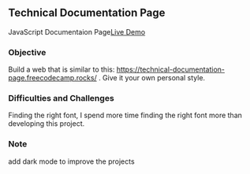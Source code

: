 ## Technical Documentation Page

JavaScript Documentaion Page<a href="https://codepen.io/dennisgocong/full/VwyogOx" target="_blank">Live Demo</a>

### Objective

Build a web that is similar to this: <a href="https://technical-documentation-page.freecodecamp.rocks/" target="_blank"> https://technical-documentation-page.freecodecamp.rocks/ </a>. Give it your own personal style.

### Difficulties and Challenges

Finding the right font, I spend more time finding the right font more than developing this project. 

### Note

add dark mode to improve the projects 

